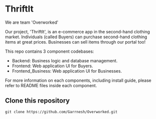# ThriftIt
We are team 'Overworked'

Our project, 'ThriftIt', is an e-commerce app in the second-hand clothing market. Individuals (called Buyers) can purchase second-hand clothing items at great prices. Businesses can sell items through our portal too!

This repo contains 3 component codebases:
- Backend: Business logic and database management.
- Frontend: Web application UI for Buyers.
- Frontend_Business: Web application UI for Businesses.

For more information on each components, including install guide, please refer to README files inside each component.

## Clone this repository
`git clone https://github.com/Garrnesh/Overworked.git`
